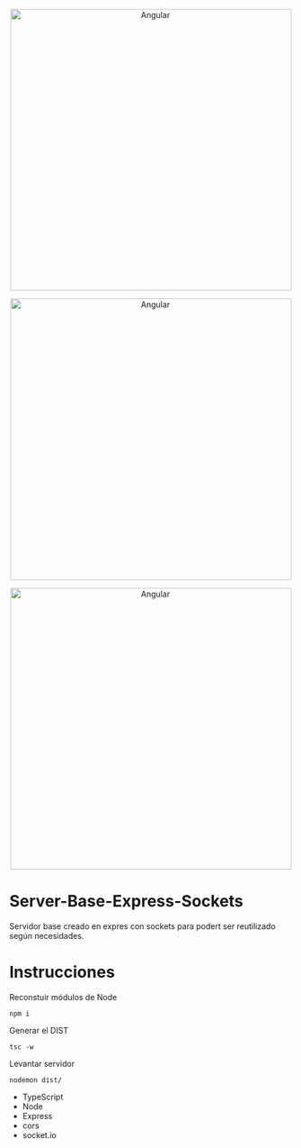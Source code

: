 <p align="center">
  <img alt="Angular" src="https://cdn.pixabay.com/photo/2015/04/23/17/41/node-js-736399_960_720.png" width="500">
</p>
<p align="center">
  <img alt="Angular" src="https://cdn-images-1.medium.com/max/1200/1*hYfdBkfKgvtMoDcqk_LjWA.png" width="500">
</p>
<p align="center">
  <img alt="Angular" src="https://i0.wp.com/iotbyhvm.ooo/wp-content/uploads/2019/01/Socket.IO_.png" width="500">
</p>

# Server-Base-Express-Sockets
Servidor base creado en expres con sockets para podert ser reutilizado según necesidades.

# Instrucciones

Reconstuir módulos de Node
```
npm i
```

Generar el DIST
```
tsc -w
```

Levantar servidor
```
nodemon dist/
```

* TypeScript
* Node
* Express
* cors
* socket.io
